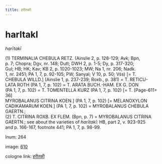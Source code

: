```yaml
---
title: हरीतकी
---
```


# harItakI

<i>harītakī</i>  <div n="P" />(1) <bot>TERMINALIA CHEBULA RETZ.</bot> (Ainslie 2, p. 128-129; Avk; Bpn, <div n="lb" />p. 7; Chopra; Dgv, nr. 148; Dutt; DWH 2, p. 1-5; Dy, p. 317-320; <div n="lb" />Gul; HB; HK; Kav; KB 2, p. 1020-1023; MW; Na 1, nr. 206; Nadk. <div n="lb" />1, nr. 2451; PA 1, 7, p. 92-105; PW; Sanyal; V 10, p. 50; Vśs) [= <bot>T. <div n="lb" />CHEBULA WILLD.</bot>] (Ainslie 1, p. 237-239; Roxb., p. 381) = <bot>T. RETICU- <div n="lb" />LATA ROTH</bot> (PA 1, 7, p. 102) = <bot>T. ARATA BUCH.</bot>-<bot>HAM. EX G. DON</bot> <div n="lb" />(PA 1, 7, p. 102) = <bot>T. TOMENTELLA KURZ</bot> (PA 1, 7, p. 102) [= <bot>T.</bot> [Page-611+ 36] <div n="lb" /><bot>MYROBALANUS CITRINA KOEN.</bot>] (PA 1, 7, p. 102) [= <bot>MELANOXYLON <div n="lb" />CADIKAMARUM KOEN.</bot>] (PA 1, 7, p. 102) = <bot>MYROBALANUS CHEBULA <div n="lb" />GAERTN.</bot>; <div n="P" />(2) <bot>T. CITRINA ROXB. EX FLEM.</bot> (Bpn, p. 7) = <bot>MYROBALANUS CITRINA <div n="lb" />GAERTN.</bot>; see about the varieties of <i>harītakī:</i> HB, part 2, v. 923-925 <div n="lb" />and p. 166-167, footnote 441; PA 1, 7, p. 98-99.

lnum: 264

image: [610](https://www.sanskrit-lexicon.uni-koeln.de/scans/csl-apidev/servepdf.php?dict=snp&page=610)

cologne link: [हरीतकी](https://sanskrit-lexicon.uni-koeln.de/scans/csl-apidev/getword.php?dict=snp&key=हरीतकी)

